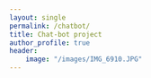 ```yaml
---
layout: single
permalink: /chatbot/
title: Chat-bot project
author_profile: true
header:
    image: "/images/IMG_6910.JPG"
---
```

